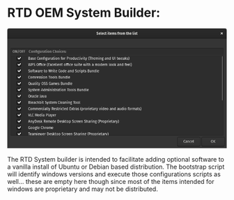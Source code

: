 # RTD OEM System Builder:
![RTD Builder Screenshot](Media_files/Scr9.png?raw=true "Executing the Script")

The RTD System builder is intended to facilitate adding optional software to a vanilla install of Ubuntu or Debian based distribution. The bootstrap script will identify windows versions and execute those configurations scripts as well... these are empty here though since most of the items intended for windows are proprietary and may not be distributed. 


